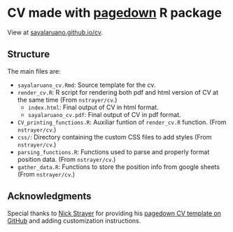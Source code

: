 CV made with [pagedown](https://pagedown.rbind.io) R package
================

View at [sayalaruano.github.io/cv](https://sayalaruano.github.io/).

## Structure 

The main files are:

- `sayalaruano_cv.Rmd`: Source template for the cv.
- `render_cv.R`: R script for rendering both pdf and html version of CV at the same time (From `nstrayer/cv`.)
	- `index.html`: Final output of CV in html format.  
	- `sayalaruano_cv.pdf`: Final output of CV in pdf format.  
- `CV_printing_functions.R`: Auxiliar funtion of `render_cv.R` function. (From `nstrayer/cv`.)
- `css/`: Directory containing the custom CSS files to add styles (From `nstrayer/cv`.)
- `parsing_functions.R`: Functions used to parse and properly format position data. (From `nstrayer/cv`.)
- `gather_data.R`: Functions to store the position info from google sheets (From `nstrayer/cv`.)

## Acknowledgments

Special thanks to [Nick Strayer](http://nickstrayer.me) for providing his [pagedown CV template on GitHub](https://github.com/nstrayer/cv) and adding customization instructions.

